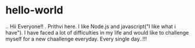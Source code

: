 # hello-world
..
Hii Everyone!!
.
Prithvi here. I like Node.js and javascript("I like what i have").
I have faced a lot of difficulties in my life and would like to challenge myself for a new chaallenge everyday.
Every single day..!!!
